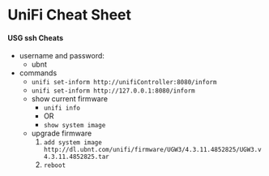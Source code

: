 <!-- permalink: 1225962ec805b532e8a086f737c6c428 DO NOT DELETE OR EDIT THIS LINE -->
# UniFi Cheat Sheet

#### USG ssh Cheats
* username and password:
	* ubnt
* commands
	* `unifi set-inform http://unifiController:8080/inform`
	* `unifi set-inform http://127.0.0.1:8080/inform`
	* show current firmware
		* `unifi info`
		* OR
		* `show system image`
	* upgrade firmware
		1. `add system image http://dl.ubnt.com/unifi/firmware/UGW3/4.3.11.4852825/UGW3.v4.3.11.4852825.tar`
		2. `reboot`
